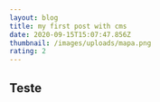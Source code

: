 ```yaml
---
layout: blog
title: my first post with cms
date: 2020-09-15T15:07:47.856Z
thumbnail: /images/uploads/mapa.png
rating: 2
---
```

## Teste